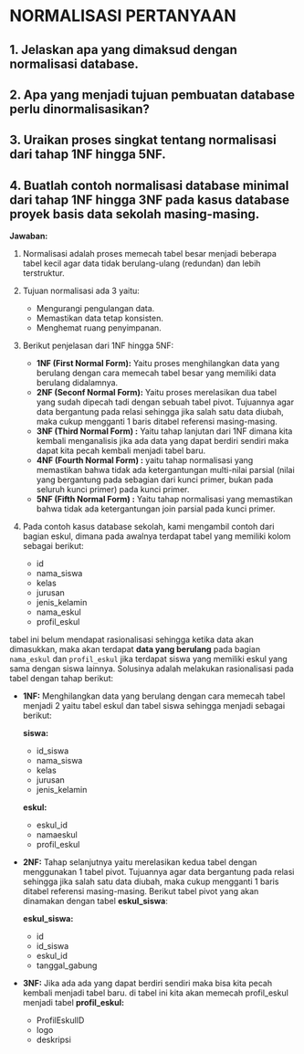 # NORMALISASI PERTANYAAN

## 1. Jelaskan apa yang dimaksud dengan normalisasi database.
## 2. Apa yang menjadi tujuan pembuatan database perlu dinormalisasikan?
## 3. Uraikan proses singkat tentang normalisasi dari tahap 1NF hingga 5NF.
## 4. Buatlah contoh normalisasi database minimal dari tahap 1NF hingga 3NF pada kasus database proyek basis data sekolah masing-masing.

**Jawaban:** 
1. Normalisasi adalah proses memecah tabel besar menjadi beberapa tabel kecil agar data tidak berulang-ulang (redundan) dan lebih terstruktur.

2. Tujuan normalisasi ada 3 yaitu:
   - Mengurangi pengulangan data.
   - Memastikan data tetap konsisten.
   - Menghemat ruang penyimpanan.

3. Berikut penjelasan dari 1NF hingga 5NF:
   - **1NF (First Normal Form):** Yaitu proses menghilangkan data yang berulang dengan cara memecah tabel besar yang memiliki data berulang didalamnya.
   - **2NF (Seconf Normal Form):** Yaitu proses merelasikan dua tabel yang sudah dipecah tadi dengan sebuah tabel pivot. Tujuannya agar data bergantung pada relasi sehingga jika salah satu data diubah, maka cukup mengganti 1 baris ditabel referensi masing-masing. 
   - **3NF (Third Normal Form) :** Yaitu tahap lanjutan dari 1NF dimana kita kembali menganalisis jika ada data yang dapat berdiri sendiri maka dapat kita pecah kembali menjadi tabel baru.
   - **4NF (Fourth Normal Form) :** yaitu tahap normalisasi yang memastikan bahwa tidak ada ketergantungan multi-nilai parsial (nilai yang bergantung pada sebagian dari kunci primer, bukan pada seluruh kunci primer) pada kunci primer.
   - **5NF (Fifth Normal Form) :** Yaitu  tahap normalisasi yang memastikan bahwa tidak ada ketergantungan join parsial pada kunci primer.

4. Pada contoh kasus database sekolah, kami mengambil contoh dari bagian eskul, dimana pada awalnya terdapat tabel yang memiliki kolom sebagai berikut:     
    - id
    - nama_siswa 
    - kelas
    - jurusan
    - jenis_kelamin
    - nama_eskul
    - profil_eskul

tabel ini belum mendapat rasionalisasi sehingga ketika data akan dimasukkan, maka akan terdapat **data yang berulang** pada bagian `nama_eskul` dan `profil_eskul` jika terdapat siswa yang memiliki eskul yang sama dengan siswa lainnya. Solusinya adalah melakukan rasionalisasi pada tabel dengan tahap berikut:

- **1NF:** Menghilangkan data yang berulang dengan cara memecah tabel menjadi 2 yaitu tabel eskul dan tabel siswa sehingga menjadi sebagai berikut:
   
   **siswa:**
   - id_siswa
   - nama_siswa
   - kelas
   - jurusan
   - jenis_kelamin
     
    **eskul:**
   - eskul_id
   - namaeskul
   - profil_eskul

- **2NF:** Tahap selanjutnya yaitu merelasikan kedua tabel dengan menggunakan 1 tabel pivot. Tujuannya agar data bergantung pada relasi sehingga jika salah satu data diubah, maka cukup mengganti 1 baris ditabel referensi masing-masing. Berikut tabel pivot yang akan dinamakan dengan tabel **eskul_siswa**:

	**eskul_siswa:**
	- id
	- id_siswa
	- eskul_id
	- tanggal_gabung

- **3NF:** Jika ada ada yang dapat berdiri sendiri maka bisa kita pecah kembali menjadi tabel baru. di tabel ini kita akan memecah profil_eskul menjadi tabel **profil_eskul:**
  - ProfilEskulID 
  - logo
  - deskripsi





